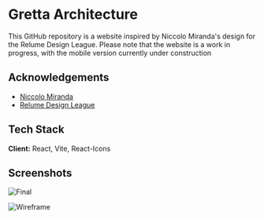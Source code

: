 
# Gretta Architecture
This GitHub repository is a website inspired by Niccolo Miranda's design for the Relume Design League. Please note that the website is a work in progress, with the mobile version currently under construction

 
## Acknowledgements

 - [Niccolo Miranda](https://www.linkedin.com/in/niccolomiranda/)
 - [Relume Design League](https://www.relumedesignleague.com/)


## Tech Stack

**Client:** React, Vite, React-Icons


## Screenshots

![Final](https://i.ibb.co/F5KCgCq/Captura-de-pantalla-2023-07-18-021931.png)

![Wireframe](https://i.ibb.co/gRF8zPS/Wireframe-Niccolo.png)





